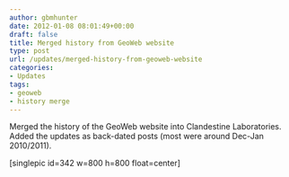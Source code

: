 ```yaml
---
author: gbmhunter
date: 2012-01-08 08:01:49+00:00
draft: false
title: Merged history from GeoWeb website
type: post
url: /updates/merged-history-from-geoweb-website
categories:
- Updates
tags:
- geoweb
- history merge
---
```


Merged the history of the GeoWeb website into Clandestine Laboratories. Added the updates as back-dated posts (most were around Dec-Jan 2010/2011).

[singlepic id=342 w=800 h=800 float=center]
